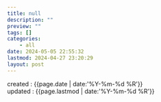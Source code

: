 ```yaml
---
title: null
description: ""
preview: ""
tags: []
categories:
    - all
date: 2024-05-05 22:55:32
lastmod: 2024-04-27 23:20:29
layout: post
---
```


created : {{page.date | date:'%Y-%m-%d %R'}}  
updated : {{page.lastmod | date:'%Y-%m-%d %R'}}

